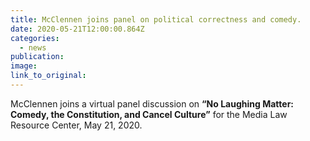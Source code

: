 ```yaml
---
title: McClennen joins panel on political correctness and comedy.
date: 2020-05-21T12:00:00.864Z
categories: 
  - news
publication:
image:
link_to_original:
---
```


McClennen joins a virtual panel discussion on **“****No Laughing Matter: Comedy, the Constitution, and Cancel Culture****”** for the Media Law Resource Center, May 21, 2020.